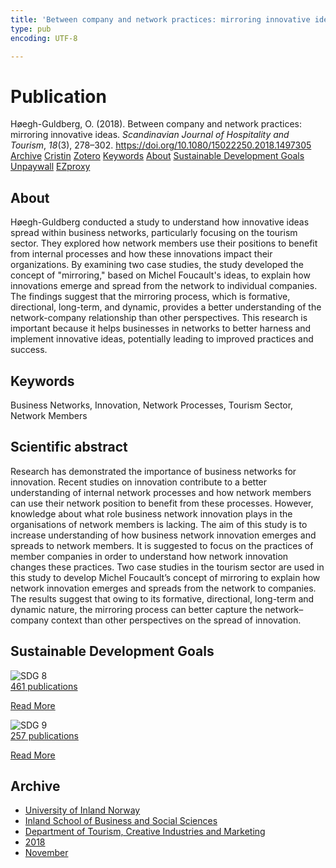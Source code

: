 ```yaml
---
title: 'Between company and network practices: mirroring innovative ideas'
type: pub
encoding: UTF-8

---
```

<h1>Publication</h1>
<article id="csl-bib-container-KYHVPNU4" class="csl-bib-container">
  <div class="csl-bib-body"> <div class="csl-entry">Høegh-Guldberg, O. (2018). Between company and network practices: mirroring innovative ideas. <i>Scandinavian Journal of Hospitality and Tourism</i>, <i>18</i>(3), 278–302. <a href="https://doi.org/10.1080/15022250.2018.1497305">https://doi.org/10.1080/15022250.2018.1497305</a></div> </div>
  <div class="csl-bib-buttons">
    <a href="#taxonomy-article-KYHVPNU4" alt="archive" class="csl-bib-button">Archive</a>
    <a href="https://app.cristin.no/results/show.jsf?id=1625878" alt="Cristin" class="csl-bib-button">Cristin</a>
    <a href="http://zotero.org/groups/5881554/items/KYHVPNU4" alt="Zotero" class="csl-bib-button">Zotero</a>
    <a href="#keywords-article-KYHVPNU4" alt="keywords" class="csl-bib-button">Keywords</a>
    <a href="#about-article-KYHVPNU4" alt="about_pub" class="csl-bib-button">About</a>
    <a href="#sdg-article-KYHVPNU4" alt="sdg" class="csl-bib-button">Sustainable Development Goals</a>
    <a href="https://doi.org/10.1080/15022250.2018.1497305" alt="Unpaywall" class="csl-bib-button">Unpaywall</a>
    <a href="https://doi.org/10.1080/15022250.2018.1497305" alt="EZproxy" class="csl-bib-button">EZproxy</a>
  </div>
  <div id="csl-bib-meta-container-KYHVPNU4"></div>
</article>
<div id="csl-bib-meta-KYHVPNU4" class="csl-bib-meta">
  <article id="about-article-KYHVPNU4" class="about_pub-article">
    <h1>About</h1>
    Høegh-Guldberg conducted a study to understand how innovative ideas spread within business networks, particularly focusing on the tourism sector. They explored how network members use their positions to benefit from internal processes and how these innovations impact their organizations. By examining two case studies, the study developed the concept of "mirroring," based on Michel Foucault's ideas, to explain how innovations emerge and spread from the network to individual companies. The findings suggest that the mirroring process, which is formative, directional, long-term, and dynamic, provides a better understanding of the network-company relationship than other perspectives. This research is important because it helps businesses in networks to better harness and implement innovative ideas, potentially leading to improved practices and success.
  </article>
  <article id="keywords-article-KYHVPNU4" class="keywords-article">
    <h1>Keywords</h1>
    Business Networks, Innovation, Network Processes, Tourism Sector, Network Members
  </article>
  <article id="abstract-article-KYHVPNU4" class="abstract-article">
    <h1>Scientific abstract</h1>
    Research has demonstrated the importance of business networks for innovation. Recent studies on innovation contribute to a better understanding of internal network processes and how network members can use their network position to benefit from these processes. However, knowledge about what role business network innovation plays in the organisations of network members is lacking. The aim of this study is to increase understanding of how business network innovation emerges and spreads to network members. It is suggested to focus on the practices of member companies in order to understand how network innovation changes these practices. Two case studies in the tourism sector are used in this study to develop Michel Foucault’s concept of mirroring to explain how network innovation emerges and spreads from the network to companies. The results suggest that owing to its formative, directional, long-term and dynamic nature, the mirroring process can better capture the network–company context than other perspectives on the spread of innovation.
  </article>
  <article id="sdg-article-KYHVPNU4" class="sdg-article">
    <h1>Sustainable Development Goals</h1>
    <div class="sdg-container"><div id="sdg8" class="sdg">
        <img src="{{< params subfolder >}}images/sdg/sdg08_en.png" class="image" alt="SDG 8">
        <div class="sdg-overlay">
          <a href="/en/archive/?key=?sdg=8#archive" class="sdg-publication-count"><span>461</span> publications</a>
          <p><a href="https://sdgs.un.org/goals/goal8" class="sdg-read-more">Read More</a></p>
        </div>
      </div> <div id="sdg9" class="sdg">
        <img src="{{< params subfolder >}}images/sdg/sdg09_en.png" class="image" alt="SDG 9">
        <div class="sdg-overlay">
          <a href="/en/archive/?key=?sdg=9#archive" class="sdg-publication-count"><span>257</span> publications</a>
          <p><a href="https://sdgs.un.org/goals/goal9" class="sdg-read-more">Read More</a></p>
        </div>
      </div></div>
  </article>
  <article id="taxonomy-article-KYHVPNU4" class="taxonomy-article">
    <h1>Archive</h1>
    <ul>
      <li>
        <a href="/en/archive/?key=3DCRN523">University of Inland Norway</a>
      </li>
      <li>
        <a href="/en/archive/?key=DU8Q9LN9">Inland School of Business and Social Sciences</a>
      </li>
      <li>
        <a href="/en/archive/?key=HTIZLGPZ">Department of Tourism, Creative Industries and Marketing</a>
      </li>
      <li>
        <a href="/en/archive/?key=E7U487S5">2018</a>
      </li>
      <li>
        <a href="/en/archive/?key=67A3MQIQ">November</a>
      </li>
    </ul>
  </article>
</div>
